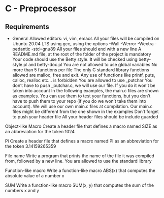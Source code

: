 # C - Preprocessor

## Requirements
* General Allowed editors: vi, vim, emacs All your files will be compiled on Ubuntu 20.04 LTS using gcc, using the options -Wall -Werror -Wextra -pedantic -std=gnu89 All your files should end with a new line A README.md file, at the root of the folder of the project is mandatory Your code should use the Betty style. It will be checked using betty-style.pl and betty-doc.pl You are not allowed to use global variables No more than 5 functions per file The only C standard library functions allowed are malloc, free and exit. Any use of functions like printf, puts, calloc, realloc etc… is forbidden You are allowed to use _putchar You don’t have to push _putchar.c, we will use our file. If you do it won’t be taken into account In the following examples, the main.c files are shown as examples. You can use them to test your functions, but you don’t have to push them to your repo (if you do we won’t take them into account). We will use our own main.c files at compilation. Our main.c files might be different from the one shown in the examples Don’t forget to push your header file All your header files should be include guarded

Object-like Macro Create a header file that defines a macro named SIZE as an abbreviation for the token 1024

Pi Create a header file that defines a macro named PI as an abbreviation for the token 3.14159265359

File name Write a program that prints the name of the file it was compiled from, followed by a new line. You are allowed to use the standard library

Function-like macro Write a function-like macro ABS(x) that computes the absolute value of a number x

SUM Write a function-like macro SUM(x, y) that computes the sum of the numbers x and y
